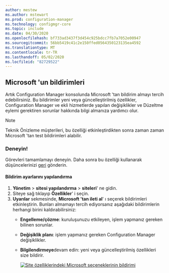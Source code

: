 ```yaml
---
author: mestew
ms.author: mstewart
ms.prod: configuration-manager
ms.technology: configmgr-core
ms.topic: include
ms.date: 04/30/2020
ms.openlocfilehash: bf733ad3437f3d454c925bdcc7fb7a7052e00947
ms.sourcegitcommit: 56bb5419c41c2e150ffed0564350123135ea4592
ms.translationtype: MT
ms.contentlocale: tr-TR
ms.lasthandoff: 05/02/2020
ms.locfileid: "82729522"
---
```

## <a name="notifications-from-microsoft"></a>Microsoft 'un bildirimleri
<!--3953121-->
Artık Configuration Manager konsolunda Microsoft 'tan bildirim almayı tercih edebilirsiniz. Bu bildirimler yeni veya güncelleştirilmiş özellikler, Configuration Manager ve ekli hizmetlerde yapılan değişiklikler ve Düzeltme eylemi gerektiren sorunlar hakkında bilgi almanıza yardımcı olur.

> [!Note]
> Teknik Önizleme müşterileri, bu özelliği etkinleştirdikten sonra zaman zaman Microsoft 'tan test bildirimleri alabilir.

### <a name="try-it-out"></a>Deneyin!

Görevleri tamamlamayı deneyin. Daha sonra bu özelliği kullanarak düşüncelerinizi [geri](../../technical-preview-2003.md#bkmk_feedback) gönderin.

#### <a name="configure-notification-settings"></a>Bildirim ayarlarını yapılandırma

1. **Yönetim** > **sitesi yapılandırma** > **siteleri**' ne gidin.
1. Siteye sağ tıklayıp **Özellikler**' i seçin.
1. **Uyarılar** sekmesinde, **Microsoft 'tan ileti al**' ı seçerek bildirimleri etkinleştirin. Bunları almamayı tercih ediyorsanız aşağıdaki bildirimlerin herhangi birini kaldırabilirsiniz:  
   - **Engelleme/çözme**: kuruluşunuzu etkileyen, işlem yapmanız gereken bilinen sorunlar.
   - **Değişiklik planı**: işlem yapmanız gereken Configuration Manager değişiklikler.
   - **Bilgilendirmeye**devam edin: yeni veya güncelleştirilmiş özellikleri size bildirir.

     [![Site özelliklerindeki Microsoft seçeneklerinin bildirimi](../../media/3953121-microsoft-notifications.png)](../../media/3953121-microsoft-notifications.png#lightbox)
